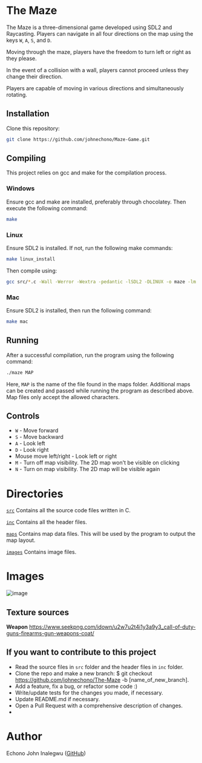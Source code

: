 # The Maze

The Maze is a three-dimensional game developed using SDL2 and Raycasting. Players can navigate in all four directions on the map using the keys `W`, `A`, `S`, and `D`.

Moving through the maze, players have the freedom to turn left or right as they please.

In the event of a collision with a wall, players cannot proceed unless they change their direction.

Players are capable of moving in various directions and simultaneously rotating.

## Installation

Clone this repository:
```bash
git clone https://github.com/johnechono/Maze-Game.git
```

## Compiling

This project relies on gcc and make for the compilation process.

### Windows

Ensure gcc and make are installed, preferably through chocolatey. Then execute the following command:
```bash 
make
```

### Linux

Ensure SDL2 is installed. If not, run the following make commands: 
```bash
make linux_install
```
Then compile using:
```bash
gcc src/*.c -Wall -Werror -Wextra -pedantic -lSDL2 -DLINUX -o maze -lm
```

### Mac

Ensure SDL2 is installed, then run the following command:
```bash
make mac
```

## Running

After a successful compilation, run the program using the following command:
```bash
./maze MAP
```
Here, `MAP` is the name of the file found in the maps folder. Additional maps can be created and passed while running the program as described above. Map files only accept the allowed characters.

## Controls

- `W` - Move forward
- `S` - Move backward
- `A` - Look left
- `D` - Look right
- Mouse move left/right - Look left or right
- `M` - Turn off map visibility. The 2D map won't be visible on clicking
- `N` - Turn on map visibility. The 2D map will be visible again

# Directories

[`src`](https://github.com/johnechono/The-Maze/tree/main/src)
Contains all the source code files written in C.

[`inc`](https://github.com/johnechono/The-Maze/tree/main/inc)
Contains all the header files.

[`maps`](https://github.com/johnechono/The-Maze/tree/main/maps)
Contains map data files. This will be used by the program to output the map layout.

[`images`](https://github.com/johnechono/The-Maze/tree/main/images)
Contains image files.

# Images
![image](https://user-images.githubusercontent.com/44834632/138765500-bd3838d0-fe46-4018-87b0-21143fb77e8b.png)
 
## Texture sources
**Weapon**
https://www.seekpng.com/idown/u2w7u2t4i1y3a9y3_call-of-duty-guns-firearms-gun-weapons-coat/

## If you want to contribute to this project

- Read the source files in ```src``` folder and the header files in ```inc``` folder.
- Clone the repo and make a new branch: $ git checkout https://github.com/johnechono/The-Maze -b [name_of_new_branch].
- Add a feature, fix a bug, or refactor some code :)
- Write/update tests for the changes you made, if necessary.
- Update README.md if necessary.
- Open a Pull Request with a comprehensive description of changes.
- 
# Author

Echono John Inalegwu ([GitHub](https://github.com/johnechono))
